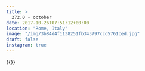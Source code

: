 ```yaml
---
title: >
  272.0 - october
date: 2017-10-26T07:51:12+00:00
location: "Rome, Italy"
image: "/img/3b84d4f1138251fb343797ccd5761ced.jpg"
draft: false
instagram: true
---
```


{{<photo src="/img/3b84d4f1138251fb343797ccd5761ced.jpg">}}
